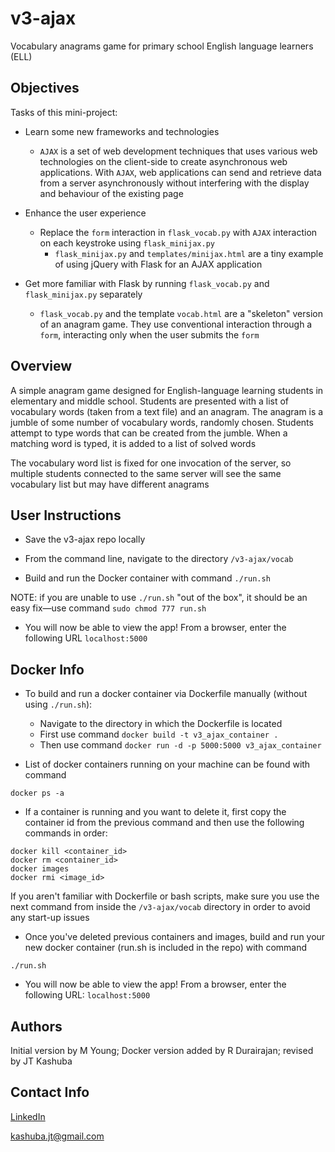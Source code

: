 # v3-ajax #

Vocabulary anagrams game for primary school English language learners (ELL)

## Objectives ##

Tasks of this mini-project:

* Learn some new frameworks and technologies
    * `AJAX` is a set of web development techniques that uses various web technologies on the client-side to create asynchronous web applications. With `AJAX`, web applications can send and retrieve data from a server asynchronously without interfering with the display and behaviour of the existing page

* Enhance the user experience
    * Replace the `form` interaction in `flask_vocab.py` with `AJAX` interaction on each keystroke using `flask_minijax.py`
        * `flask_minijax.py` and `templates/minijax.html` are a tiny example of using jQuery with Flask for an AJAX application

* Get more familiar with Flask by running `flask_vocab.py` and `flask_minijax.py` separately
    * `flask_vocab.py` and the template `vocab.html` are a "skeleton" version of an anagram game. They use conventional interaction through a `form`, interacting only when the user submits the `form`

## Overview ##

A simple anagram game designed for English-language learning students in elementary and middle school. Students are presented with a list of vocabulary words (taken from a text file) and an anagram. The anagram is a jumble of some number of vocabulary words, randomly chosen. Students attempt to type words that can be created from the jumble. When a matching word is typed, it is added to a list of solved words

The vocabulary word list is fixed for one invocation of the server, so multiple students connected to the same server will see the same vocabulary list but may  have different anagrams

## User Instructions

* Save the v3-ajax repo locally

* From the command line, navigate to the directory `/v3-ajax/vocab`

* Build and run the Docker container with command `./run.sh`

NOTE: if you are unable to use `./run.sh` "out of the box", it should be an easy fix—use command `sudo chmod 777 run.sh`

* You will now be able to view the app! From a browser, enter the following URL `localhost:5000`

## Docker Info

* To build and run a docker container via Dockerfile manually (without using `./run.sh`):
    * Navigate to the directory in which the Dockerfile is located
    * First use command `docker build -t v3_ajax_container .`
    * Then use command `docker run -d -p 5000:5000 v3_ajax_container`

* List of docker containers running on your machine can be found with command 
```
docker ps -a
```

* If a container is running and you want to delete it, first copy the container id from the previous command and then use the following commands in order:

```
docker kill <container_id>
docker rm <container_id>
docker images
docker rmi <image_id>
```

If you aren't familiar with Dockerfile or bash scripts, make sure you use the next command from inside the `/v3-ajax/vocab` directory in order to avoid any start-up issues

* Once you've deleted previous containers and images, build and run your new docker container (run.sh is included in the repo) with command 
```
./run.sh
```

* You will now be able to view the app! From a browser, enter the following URL: `localhost:5000` 

## Authors ##

Initial version by M Young; Docker version added by R Durairajan; revised by JT Kashuba

## Contact Info
[LinkedIn](https://www.linkedin.com/in/jtkashuba)

kashuba.jt@gmail.com